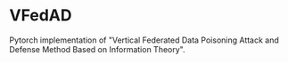 # VFedAD
Pytorch implementation of "Vertical Federated Data Poisoning Attack and Defense Method Based on Information Theory".
